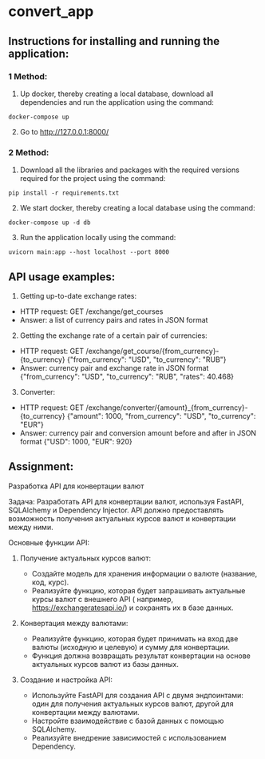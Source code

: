 # convert_app

## Instructions for installing and running the application:

### 1 Method:

1) Up docker, thereby creating a local database, download all dependencies and run the application using the command:

```
docker-compose up
```

2) Go to  http://127.0.0.1:8000/

### 2 Method:

1) Download all the libraries and packages with the required versions required for the project using the command:

```
pip install -r requirements.txt
```

2) We start docker, thereby creating a local database using the command:

```
docker-compose up -d db
```

3) Run the application locally using the command:

```
uvicorn main:app --host localhost --port 8000
```

## API usage examples:

1. Getting up-to-date exchange rates:

- HTTP request: GET /exchange/get_courses
- Answer: a list of currency pairs and rates in JSON format

2. Getting the exchange rate of a certain pair of currencies:

- HTTP request: GET /exchange/get_course/{from_currency}-{to_currency}
  {"from_currency": "USD", "to_currency": "RUB"}
- Answer: currency pair and exchange rate in JSON format
  {"from_currency": "USD", "to_currency": "RUB", "rates": 40.468}

3. Converter:

- HTTP request: GET /exchange/converter/{amount}_{from_currency}-{to_currency}
  {"amount": 1000, "from_currency": "USD", "to_currency": "EUR"}
- Answer: currency pair and conversion amount before and after in JSON format
  {"USD": 1000, "EUR": 920}

## Assignment:

Разработка API для конвертации валют

Задача: Разработать API для конвертации валют, используя FastAPI, SQLAlchemy и Dependency Injector. API должно
предоставлять возможность получения актуальных курсов валют и конвертации между ними.

Основные функции API:

1. Получение актуальных курсов валют:
    - Создайте модель для хранения информации о валюте (название, код, курс).
    - Реализуйте функцию, которая будет запрашивать актуальные курсы валют с внешнего API (
      например, https://exchangeratesapi.io/) и сохранять их в базе данных.

2. Конвертация между валютами:
    - Реализуйте функцию, которая будет принимать на вход две валюты (исходную и целевую) и сумму для конвертации.
    - Функция должна возвращать результат конвертации на основе актуальных курсов валют из базы данных.

3. Создание и настройка API:
    - Используйте FastAPI для создания API с двумя эндпоинтами: один для получения актуальных курсов валют, другой для
      конвертации между валютами.
    - Настройте взаимодействие с базой данных с помощью SQLAlchemy.
    - Реализуйте внедрение зависимостей с использованием Dependency.